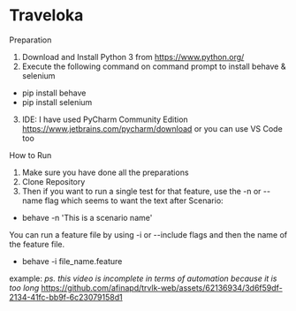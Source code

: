 # Traveloka

Preparation
1. Download and Install Python 3 from https://www.python.org/
2. Execute the following command on command prompt to install behave & selenium
- pip install behave
- pip install selenium
3. IDE: I have used PyCharm Community Edition https://www.jetbrains.com/pycharm/download or you can use VS Code too

How to Run
1. Make sure you have done all the preparations
2. Clone Repository
3. Then if you want to run a single test for that feature, use the -n or --name flag which seems to want the text after Scenario:
- behave -n 'This is a scenario name'

You can run a feature file by using -i or --include flags and then the name of the feature file.
- behave -i file_name.feature

example:
_ps. this video is incomplete in terms of automation because it is too long_
https://github.com/afinapd/trvlk-web/assets/62136934/3d6f59df-2134-41fc-bb9f-6c23079158d1

